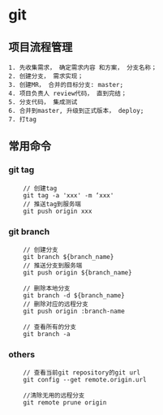 # git
## 项目流程管理
	1. 先收集需求， 确定需求内容 和方案， 分支名称；
	2. 创建分支， 需求实现；
	3. 创建MR， 合并的目标分支: master;
	4. 项目负责人 review代码， 直到完结；
	5. 分支代码， 集成测试
	6. 合并到master, 升级到正式版本， deploy;
	7. 打tag
	
## 常用命令
### git tag
		
		// 创建tag
		git tag -a 'xxx' -m ‘xxx'
		// 推送tag到服务端
		git push origin xxx
		
### git branch 
		// 创建分支
		git branch ${branch_name}
		// 推送分支到服务端
		git push origin ${branch_name}
		
		// 删除本地分支
		git branch -d ${branch_name}
		// 删除对应的远程分支
		git push origin :branch-name
		
		// 查看所有的分支
		git branch -a
		
### others

		// 查看当前git repository的git url
		git config --get remote.origin.url
		
		//清除无用的远程分支 
		git remote prune origin
